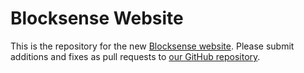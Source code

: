 
# Blocksense Website

This is the repository for the new [Blocksense website](http://blocksense.io).
Please submit additions and fixes as pull requests to [our GitHub repository](https://github.com/Blocksense/website).
